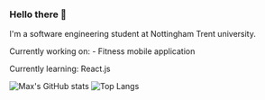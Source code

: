 ### Hello there 👋
I'm a software engineering student at Nottingham Trent university.

Currently working on: - Fitness mobile application

Currently learning: React.js

![Max's GitHub stats](https://github-readme-stats.vercel.app/api?username=MaxSmith19&count_private=true&show_icons=true&theme=synthwave)
![Top Langs](https://github-readme-stats.vercel.app/api/top-langs/?username=MaxSmith19&layout=compact&theme=synthwave)

